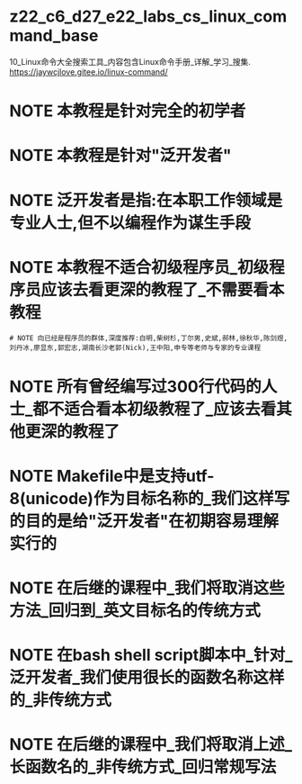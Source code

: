 # z22_c6_d27_e22_labs_cs_linux_command_base
10_Linux命令大全搜索工具_内容包含Linux命令手册_详解_学习_搜集. https://jaywcjlove.gitee.io/linux-command/

# NOTE 本教程是针对完全的初学者
# NOTE 本教程是针对"泛开发者"
# NOTE 泛开发者是指:在本职工作领域是专业人士,但不以编程作为谋生手段
# NOTE 本教程不适合初级程序员_初级程序员应该去看更深的教程了_不需要看本教程
	# NOTE 向已经是程序员的群体,深度推荐:白明,柴树杉,丁尔男,史斌,郝林,徐秋华,陈剑煜,刘丹冰,廖显东,郭宏志,湖南长沙老郭(Nick),王中阳,申专等老师与专家的专业课程
# NOTE 所有曾经编写过300行代码的人士_都不适合看本初级教程了_应该去看其他更深的教程了
# NOTE Makefile中是支持utf-8(unicode)作为目标名称的_我们这样写的目的是给"泛开发者"在初期容易理解实行的
# NOTE 在后继的课程中_我们将取消这些方法_回归到_英文目标名的传统方式
# NOTE 在bash shell script脚本中_针对_泛开发者_我们使用很长的函数名称这样的_非传统方式
# NOTE 在后继的课程中_我们将取消上述_长函数名的_非传统方式_回归常规写法
